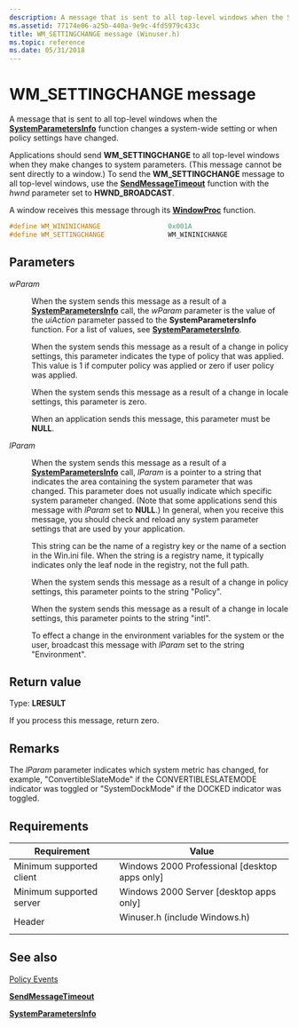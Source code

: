 ```yaml
---
description: A message that is sent to all top-level windows when the SystemParametersInfo function changes a system-wide setting or when policy settings have changed.
ms.assetid: 77174e06-a25b-440a-9e9c-4fd5979c433c
title: WM_SETTINGCHANGE message (Winuser.h)
ms.topic: reference
ms.date: 05/31/2018
---
```


# WM\_SETTINGCHANGE message

A message that is sent to all top-level windows when the [**SystemParametersInfo**](/windows/win32/api/winuser/nf-winuser-systemparametersinfoa) function changes a system-wide setting or when policy settings have changed.

Applications should send **WM\_SETTINGCHANGE** to all top-level windows when they make changes to system parameters. (This message cannot be sent directly to a window.) To send the **WM\_SETTINGCHANGE** message to all top-level windows, use the [**SendMessageTimeout**](/windows/win32/api/winuser/nf-winuser-sendmessagetimeouta) function with the *hwnd* parameter set to **HWND\_BROADCAST**.

A window receives this message through its [**WindowProc**](/windows/win32/api/winuser/nc-winuser-wndproc) function.


```C++
#define WM_WININICHANGE                 0x001A
#define WM_SETTINGCHANGE                WM_WININICHANGE
```



## Parameters

<dl> <dt>

*wParam* 
</dt> <dd>

When the system sends this message as a result of a [**SystemParametersInfo**](/windows/win32/api/winuser/nf-winuser-systemparametersinfoa) call, the *wParam* parameter is the value of the *uiAction* parameter passed to the **SystemParametersInfo** function. For a list of values, see [**SystemParametersInfo**](/windows/win32/api/winuser/nf-winuser-systemparametersinfoa).

When the system sends this message as a result of a change in policy settings, this parameter indicates the type of policy that was applied. This value is 1 if computer policy was applied or zero if user policy was applied.

When the system sends this message as a result of a change in locale settings, this parameter is zero.

When an application sends this message, this parameter must be **NULL**.

</dd> <dt>

*lParam* 
</dt> <dd>

When the system sends this message as a result of a [**SystemParametersInfo**](/windows/win32/api/winuser/nf-winuser-systemparametersinfoa) call, *lParam* is a pointer to a string that indicates the area containing the system parameter that was changed. This parameter does not usually indicate which specific system parameter changed. (Note that some applications send this message with *lParam* set to **NULL**.) In general, when you receive this message, you should check and reload any system parameter settings that are used by your application.

This string can be the name of a registry key or the name of a section in the Win.ini file. When the string is a registry name, it typically indicates only the leaf node in the registry, not the full path.

When the system sends this message as a result of a change in policy settings, this parameter points to the string "Policy".

When the system sends this message as a result of a change in locale settings, this parameter points to the string "intl".

To effect a change in the environment variables for the system or the user, broadcast this message with *lParam* set to the string "Environment".

</dd> </dl>

## Return value

Type: **LRESULT**

If you process this message, return zero.

## Remarks

The *lParam* parameter indicates which system metric has changed, for example, "ConvertibleSlateMode" if the CONVERTIBLESLATEMODE indicator was toggled or "SystemDockMode" if the DOCKED indicator was toggled.

## Requirements



| Requirement | Value |
|-------------------------------------|----------------------------------------------------------------------------------------------------------|
| Minimum supported client<br/> | Windows 2000 Professional \[desktop apps only\]<br/>                                               |
| Minimum supported server<br/> | Windows 2000 Server \[desktop apps only\]<br/>                                                     |
| Header<br/>                   | <dl> <dt>Winuser.h (include Windows.h)</dt> </dl> |



## See also

<dl> <dt>

[Policy Events](/previous-versions/windows/desktop/Policy/policy-events)
</dt> <dt>

[**SendMessageTimeout**](/windows/win32/api/winuser/nf-winuser-sendmessagetimeouta)
</dt> <dt>

[**SystemParametersInfo**](/windows/win32/api/winuser/nf-winuser-systemparametersinfoa)
</dt> </dl>

 

 
